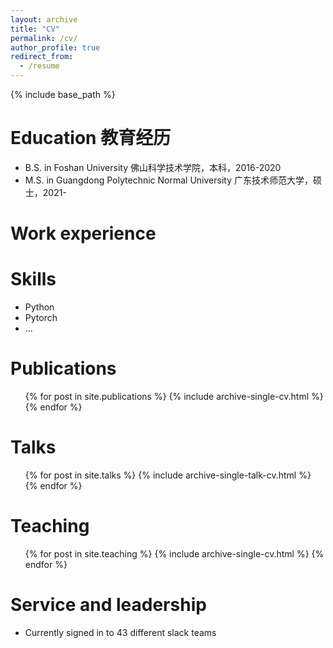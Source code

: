 ```yaml
---
layout: archive
title: "CV"
permalink: /cv/
author_profile: true
redirect_from:
  - /resume
---
```


{% include base_path %}

Education 教育经历
======
* B.S. in Foshan University  佛山科学技术学院，本科，2016-2020
* M.S. in Guangdong Polytechnic Normal University 广东技术师范大学，硕士，2021-

Work experience
======
Skills
======
* Python
* Pytorch
* ...

Publications
======
  <ul>{% for post in site.publications %}
    {% include archive-single-cv.html %}
  {% endfor %}</ul>

Talks
======
  <ul>{% for post in site.talks %}
    {% include archive-single-talk-cv.html %}
  {% endfor %}</ul>

Teaching
======
  <ul>{% for post in site.teaching %}
    {% include archive-single-cv.html %}
  {% endfor %}</ul>

Service and leadership
======
* Currently signed in to 43 different slack teams
